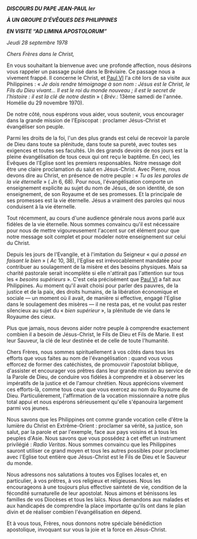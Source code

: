 ***DISCOURS DU PAPE JEAN-PAUL Ier***

***À UN GROUPE D'ÉVÊQUES DES PHILIPPINES***

***EN VISITE “AD LIMINA APOSTOLORUM”***

*Jeudi 28 septembre 1978*

*Chers Frères dans le Christ,*

En vous souhaitant la bienvenue avec une profonde affection, nous désirons vous rappeler un passage puisé dans le Bréviaire. Ce passage nous a vivement frappé. Il concerne le Christ, et [Paul VI](/content/paul-vi/fr.html) l'a cité lors de sa visite aux Philippines : « *Je dois rendre témoignage à son nom : Jésus est le Christ, le Fils du Dieu vivant... Il est le roi du monde nouveau ; il est le secret de l'histoire : il est la clé de notre destin* » ( *Brév*.: 13ème samedi de l'année. Homélie du 29 novembre 1970).

De notre côté, nous espérons vous aider, vous soutenir, vous encourager dans la grande mission de l'Episcopat : proclamer Jésus-Christ et évangéliser son peuple.

Parmi les droits de la foi, l'un des plus grands est celui de recevoir la parole de Dieu dans toute sa plénitude, dans toute sa pureté, avec toutes ses exigences et toutes ses facultés. Un des grands devoirs de nos jours est la pleine évangélisation de tous ceux qui ont reçu le baptême. En ceci, les Evêques de l'Eglise sont les premiers responsables. Notre message doit être une claire proclamation du salut en Jésus-Christ. Avec Pierre, nous devons dire au Christ, en présence de notre peuple : « *Tu as les paroles de la vie éternelle* » ( *Jn* 6, 68). Pour nous, l'évangélisation comporte un enseignement explicite au sujet du nom de Jésus, de son identité, de son enseignement, de son Royaume et de ses promesses. Et la principale de ses promesses est la vie éternelle. Jésus a vraiment des paroles qui nous conduisent à la vie éternelle.

Tout récemment, au cours d'une audience générale nous avons parlé aux fidèles de la vie éternelle. Nous sommes convaincu qu'il est nécessaire pour nous de mettre vigoureusement l'accent sur cet élément pour que notre message soit complet et pour modeler notre enseignement sur celui du Christ.

Depuis les jours de l'Evangile, et à l'imitation du Seigneur « *qui a passé en faisant le bien* » ( *Ac* 10, 38), l'Eglise est irrévocablement mandatée pour contribuer au soulagement de la misère et des besoins physiques. Mais sa charité pastorale serait incomplète si elle n'attirait pas l'attention sur tous les « *besoins supérieurs* ». C'est cela précisément que [Paul VI](/content/paul-vi/fr.html) a fait aux Philippines. Au moment qu'il avait choisi pour parler des pauvres, de la justice et de la paix, des droits humains, de la libération économique et sociale — un moment où il avait, de manière si effective, engagé l'Eglise dans le soulagement des misères — il ne resta pas, et ne voulut pas rester silencieux au sujet du « *bien supérieur* », la plénitude de vie dans le Royaume des cieux.

Plus que jamais, nous devons aider notre peuple à comprendre exactement combien il a besoin de Jésus-Christ, le Fils de Dieu et Fils de Marie. Il est leur Sauveur, la clé de leur destinée et de celle de toute l'humanité.

Chers Frères, nous sommes spirituellement à vos côtés dans tous les efforts que vous faites au nom de l'évangélisation : quand vous vous efforcez de former des catéchistes, de promouvoir l'apostolat biblique, d'assister et encourager vos prêtres dans leur grande mission au service de la Parole de Dieu, de conduire vos fidèles à comprendre et à observer les impératifs de la justice et de l'amour chrétien. Nous apprécions vivement ces efforts-là, comme tous ceux que vous exercez au nom du Royaume de Dieu. Particulièrement, l'affirmation de la vocation missionnaire a notre plus total appui et nous espérons sérieusement qu'elle s'épanouira largement parmi vos jeunes.

Nous savons que les Philippines ont comme grande vocation celle d'être la lumière du Christ en Extrême-Orient : proclamer sa vérité, sa justice, son salut, par la parole et par l'exemple, face aux pays voisins et à tous les peuples d'Asie. Nous savons que vous possédez à cet effet un instrument privilégié : *Radio Veritas*. Nous sommes convaincu que les Philippines sauront utiliser ce grand moyen et tous les autres possibles pour proclamer avec l'Eglise tout entière que Jésus-Christ est le Fils de Dieu et le Sauveur du monde.

Nous adressons nos salutations à toutes vos Eglises locales et, en particulier, à vos prêtres, à vos religieux et religieuses. Nous les encourageons à une toujours plus effective sainteté de vie, condition de la fécondité surnaturelle de leur apostolat. Nous aimons et bénissons les familles de vos Diocèses et tous les laïcs. Nous demandons aux malades et aux handicapés de comprendre la place importante qu'ils ont dans le plan divin et de réaliser combien l'évangélisation en dépend.

Et à vous tous, Frères, nous donnons notre spéciale bénédiction apostolique, invoquant sur vous la joie et la force en Jésus-Christ.
